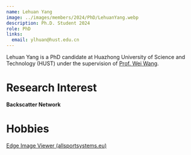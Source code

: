 ```yaml
---
name: Lehuan Yang
image: ../images/members/2024/PhD/LehuanYang.webp
description: Ph.D. Student 2024
role: PhD
links:
  email: ylhuan@hust.edu.cn
---
```


Lehuan Yang is a PhD candidate at Huazhong University of Science and Technology (HUST) under the supervision of [Prof. Wei Wang](https://eic.hust.edu.cn/professor/wangwei/index.html). 


Research Interest
======
**Backscatter Network**


Hobbies
======
[Edge Image Viewer (allsportsystems.eu)](https://allsportsystems.eu/wp-content/uploads/2015/11/Badminton-1-M-1080x720.webp)
